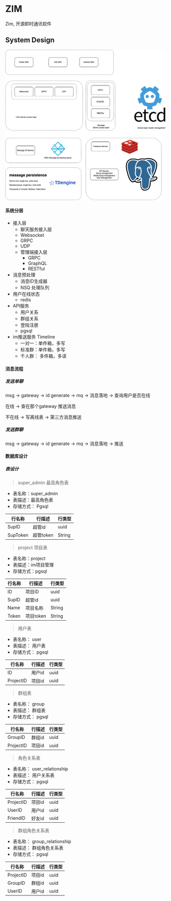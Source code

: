 # ZIM

Zim, 开源即时通讯软件

## System Design

![](./doc/img/ZIM.jpg)

#### 系统分层

- 接入层
    - 聊天服务接入层
    - Websocket
    - GRPC
    - UDP
    - 管理端接入层
        - GRPC
        - GraphQL
        - RESTful
- 消息预处理
    - 消息ID生成器
    - NSQ 处理队列
- 用户在线状态
    - redis
- API服务
    - 用户关系
    - 群组关系
    - 登陆注册
    - pgsql
- im推送服务 Timeline
    - 一对一：单件箱，多写
    - 标准群：单件箱，多写
    - 千人群： 多件箱，多读

#### 消息流程

##### 发送单聊

msg -> gateway -> id generate -> mq -> 消息落地 -> 查询用户是否在线 

在线 -> 查在那个gateway 推送消息

不在线 -> 写离线表 -> 第三方消息推送

##### 发送群聊

msg -> gateway -> id generate -> mq -> 消息落地 -> 推送

#### 数据库设计

##### 表设计

> super_admin 最高角色表

- 表名称：super_admin
- 表描述：最高角色表
- 存储方式： Pgsql

| 行名称      | 行描述     | 行类型    |
|----------|---------|--------|
| SupID    | 超管id    | uuid   |
| SupToken | 超管token | String |

> project 项目表

- 表名称：project
- 表描述：im项目管理
- 存储方式：pgsql

| 行名称   | 行描述     | 行类型    |
|-------|---------|--------|
| ID    | 项目ID    | uuid   |
| SupID | 超管id    | uuid   |
| Name  | 项目名称    | String |
| Token | 项目token | String |

> 用户表

- 表名称： user
- 表描述： 用户表
- 存储方式： pgsql

| 行名称       | 行描述  | 行类型  |
|-----------|------|------|
| ID        | 用户id | uuid |
| ProjectID | 项目id | uuid |

> 群组表

- 表名称： group
- 表描述： 群组表
- 存储方式： pgsql

| 行名称       | 行描述  | 行类型  |
|-----------|------|------|
| GroupID   | 群组id | uuid |
| ProjectID | 项目id | uuid |

> 角色关系表

- 表名称： user_relationship
- 表描述： 用户关系表
- 存储方式： pgsql

| 行名称       | 行描述  | 行类型  |
|-----------|------|------|
| ProjectID | 项目id | uuid |
| UserID    | 用户id | uuid |
| FriendID  | 好友id | uuid |

> 群组角色关系表

- 表名称： group_relationship
- 表描述： 群组角色关系表
- 存储方式： pgsql

| 行名称       | 行描述  | 行类型  |
|-----------|------|------|
| ProjectID | 项目id | uuid |
| GroupID   | 群组id | uuid |
| UserID    | 用户id | uuid |




